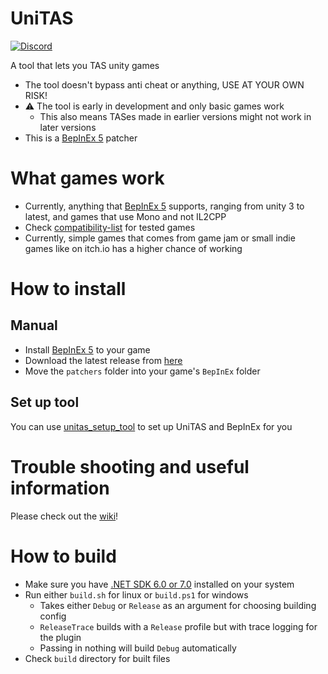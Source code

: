 # UniTAS
[![Discord](https://img.shields.io/discord/1093033615161573490)](https://discord.gg/ddMqdqgPeB)

A tool that lets you TAS unity games

- The tool doesn't bypass anti cheat or anything, USE AT YOUR OWN RISK!
- :warning: The tool is early in development and only basic games work
    - This also means TASes made in earlier versions might not work in later versions
- This is a [BepInEx 5] patcher

# What games work

- Currently, anything that [BepInEx 5] supports, ranging from unity 3 to latest, and games that use Mono and not IL2CPP
- Check [compatibility-list](docs/compatibility-list.md) for tested games
- Currently, simple games that comes from game jam or small indie games like on itch.io has a higher chance of working

# How to install

## Manual

- Install [BepInEx 5] to your game
- Download the latest release from [here](https://github.com/Eddio0141/UniTAS/releases/latest)
- Move the `patchers` folder into your game's `BepInEx` folder

## Set up tool

You can use [unitas_setup_tool](https://github.com/Eddio0141/unitas_setup_tool) to set up UniTAS and BepInEx for you

# Trouble shooting and useful information

Please check out the [wiki](https://github.com/Eddio0141/UniTAS/wiki)!

# How to build

- Make sure you have [.NET SDK 6.0 or 7.0](https://dotnet.microsoft.com/en-us/download) installed on your system
- Run either `build.sh` for linux or `build.ps1` for windows
    - Takes either `Debug` or `Release` as an argument for choosing building config
    - `ReleaseTrace` builds with a `Release` profile but with trace logging for the plugin
    - Passing in nothing will build `Debug` automatically
- Check `build` directory for built files

[BepInEx 5]: https://docs.bepinex.dev/articles/user_guide/installation/index.html
